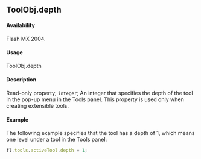 ## ToolObj.depth

#### Availability

Flash MX 2004.

#### Usage

ToolObj.depth

#### Description

Read-only property; `integer`; An integer that specifies the depth of the tool in the pop-up menu in the Tools panel. This property is used only when creating extensible tools.

#### Example

The following example specifies that the tool has a depth of 1, which means one level under a tool in the Tools panel:

```javascript
fl.tools.activeTool.depth = 1;
```
